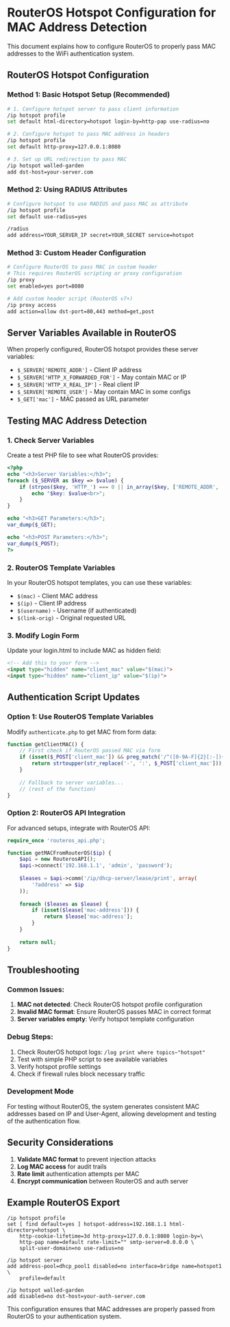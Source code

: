 # RouterOS Hotspot Configuration for MAC Address Detection

This document explains how to configure RouterOS to properly pass MAC addresses to the WiFi authentication system.

## RouterOS Hotspot Configuration

### Method 1: Basic Hotspot Setup (Recommended)

```bash
# 1. Configure hotspot server to pass client information
/ip hotspot profile
set default html-directory=hotspot login-by=http-pap use-radius=no

# 2. Configure hotspot to pass MAC address in headers
/ip hotspot profile
set default http-proxy=127.0.0.1:8080

# 3. Set up URL redirection to pass MAC
/ip hotspot walled-garden
add dst-host=your-server.com
```

### Method 2: Using RADIUS Attributes

```bash
# Configure hotspot to use RADIUS and pass MAC as attribute
/ip hotspot profile
set default use-radius=yes

/radius
add address=YOUR_SERVER_IP secret=YOUR_SECRET service=hotspot
```

### Method 3: Custom Header Configuration

```bash
# Configure RouterOS to pass MAC in custom header
# This requires RouterOS scripting or proxy configuration
/ip proxy
set enabled=yes port=8080

# Add custom header script (RouterOS v7+)
/ip proxy access
add action=allow dst-port=80,443 method=get,post
```

## Server Variables Available in RouterOS

When properly configured, RouterOS hotspot provides these server variables:

- `$_SERVER['REMOTE_ADDR']` - Client IP address
- `$_SERVER['HTTP_X_FORWARDED_FOR']` - May contain MAC or IP
- `$_SERVER['HTTP_X_REAL_IP']` - Real client IP
- `$_SERVER['REMOTE_USER']` - May contain MAC in some configs
- `$_GET['mac']` - MAC passed as URL parameter

## Testing MAC Address Detection

### 1. Check Server Variables

Create a test PHP file to see what RouterOS provides:

```php
<?php
echo "<h3>Server Variables:</h3>";
foreach ($_SERVER as $key => $value) {
    if (strpos($key, 'HTTP_') === 0 || in_array($key, ['REMOTE_ADDR', 'REMOTE_USER'])) {
        echo "$key: $value<br>";
    }
}

echo "<h3>GET Parameters:</h3>";
var_dump($_GET);

echo "<h3>POST Parameters:</h3>";
var_dump($_POST);
?>
```

### 2. RouterOS Template Variables

In your RouterOS hotspot templates, you can use these variables:

- `$(mac)` - Client MAC address
- `$(ip)` - Client IP address
- `$(username)` - Username (if authenticated)
- `$(link-orig)` - Original requested URL

### 3. Modify Login Form

Update your login.html to include MAC as hidden field:

```html
<!-- Add this to your form -->
<input type="hidden" name="client_mac" value="$(mac)">
<input type="hidden" name="client_ip" value="$(ip)">
```

## Authentication Script Updates

### Option 1: Use RouterOS Template Variables

Modify `authenticate.php` to get MAC from form data:

```php
function getClientMAC() {
    // First check if RouterOS passed MAC via form
    if (isset($_POST['client_mac']) && preg_match('/^([0-9A-F]{2}[:-]){5}([0-9A-F]{2})$/i', $_POST['client_mac'])) {
        return strtoupper(str_replace('-', ':', $_POST['client_mac']));
    }
    
    // Fallback to server variables...
    // (rest of the function)
}
```

### Option 2: RouterOS API Integration

For advanced setups, integrate with RouterOS API:

```php
require_once 'routeros_api.php';

function getMACFromRouterOS($ip) {
    $api = new RouterosAPI();
    $api->connect('192.168.1.1', 'admin', 'password');
    
    $leases = $api->comm('/ip/dhcp-server/lease/print', array(
        '?address' => $ip
    ));
    
    foreach ($leases as $lease) {
        if (isset($lease['mac-address'])) {
            return $lease['mac-address'];
        }
    }
    
    return null;
}
```

## Troubleshooting

### Common Issues:

1. **MAC not detected**: Check RouterOS hotspot profile configuration
2. **Invalid MAC format**: Ensure RouterOS passes MAC in correct format
3. **Server variables empty**: Verify hotspot template configuration

### Debug Steps:

1. Check RouterOS hotspot logs: `/log print where topics~"hotspot"`
2. Test with simple PHP script to see available variables
3. Verify hotspot profile settings
4. Check if firewall rules block necessary traffic

### Development Mode

For testing without RouterOS, the system generates consistent MAC addresses based on IP and User-Agent, allowing development and testing of the authentication flow.

## Security Considerations

1. **Validate MAC format** to prevent injection attacks
2. **Log MAC access** for audit trails  
3. **Rate limit** authentication attempts per MAC
4. **Encrypt communication** between RouterOS and auth server

## Example RouterOS Export

```
/ip hotspot profile
set [ find default=yes ] hotspot-address=192.168.1.1 html-directory=hotspot \
    http-cookie-lifetime=3d http-proxy=127.0.0.1:8080 login-by=\
    http-pap name=default rate-limit="" smtp-server=0.0.0.0 \
    split-user-domain=no use-radius=no

/ip hotspot server
add address-pool=dhcp_pool1 disabled=no interface=bridge name=hotspot1 \
    profile=default

/ip hotspot walled-garden
add disabled=no dst-host=your-auth-server.com
```

This configuration ensures that MAC addresses are properly passed from RouterOS to your authentication system.